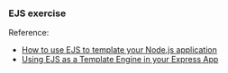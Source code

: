 ### EJS exercise

Reference:
- [How to use EJS to template your Node.js application](https://blog.logrocket.com/how-to-use-ejs-template-node-js-application/)
- [Using EJS as a Template Engine in your Express App](https://medium.com/@Linda_Ikechukwu/https-medium-com-linda-ikechukwu-using-ejs-as-a-template-engine-in-your-express-app-cb3d82c15e17)